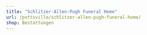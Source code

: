 ```yaml
---
title: "Schlitzer-Allen-Pugh Funeral Home"
url: /pottsville/schlitzer-allen-pugh-funeral-home/
shop: Bestattungen
---
```

